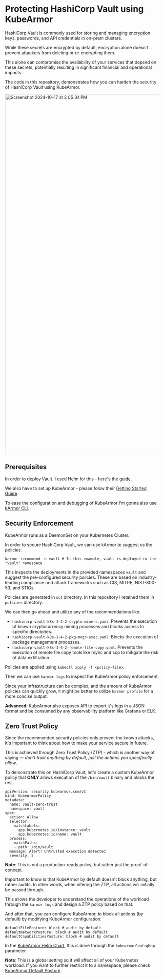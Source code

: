 # Protecting HashiCorp Vault using KubeArmor

HashiCorp Vault is commonly used for storing and managing encryption keys, passwords, and API credentials in on-prem clusters.

While these secrets are encrypted by default, encryption alone doesn't prevent attackers from deleting or re-encrypting them.

This alone can compromise the availability of your services that depend on these secrets, potentially resulting in significant financial and operational impacts.

The code in this repository, demonstrates how you can harden the security of HashiCorp Vault using KubeArmor.

<img width="1181" alt="Screenshot 2024-10-17 at 3 05 34 PM" src="https://github.com/user-attachments/assets/b4d6f915-4ffd-4b69-8457-277fb37cf3ea">

## Prerequisites

In order to deploy Vault. I used Helm for this - here's the [guide](https://developer.hashicorp.com/vault/docs/platform/k8s/helm).

We also have to set up KubeArmor - please folow their [Getting Started Guide](https://docs.kubearmor.io/kubearmor/quick-links/deployment_guide).

To ease the configuration and debugging of KubeArmor I'm gonna also use [kArmor CLI](https://docs.kubearmor.io/kubearmor/quick-links/deployment_guide#install-karmor-cli-optional). 

## Security Enforcement

KubeArmor runs as a DaemonSet on your Kubernetes Cluster. 

In order to secure HashiCorp Vault, we can use kArmor to suggest us the policies.

```
karmor recommend -n vault # In this example, vault is deployed in the "vault" namespace
```

This inspects the deployments in the provided namespaces `vault` and suggest the pre-configured security policies. These are based on industry-leading compliance and attack frameworks such as CIS, MITRE, NIST-800-53, and STIGs.

Policies are generated in `out` directory. In this repository I retained them in `policies` directory.

We can then go ahead and utilize any of the recommendations like:

- `hashicorp-vault-k8s-1-4-2-crypto-miners.yaml`: Prevents the execution of known cryptocurrency mining processes and blocks access to specific directories.
- `hashicorp-vault-k8s-1-4-2-pkg-mngr-exec.yaml`: Blocks the execution of package management processes.
- `hashicorp-vault-k8s-1-4-2-remote-file-copy.yaml`: Prevents the execution of remote file copy tools like rsync and scp to mitigate the risk of data exfiltration

Policies are applied using `kubectl apply -f <policy-file>`.

Then we can use `karmor logs` to inspect the KubeArmor policy enforcement.

Since your infrastructure can be complex, and the amount of KubeArmor policies can quickly grow, it might be better to utilize `karmor profile` for a more concise output.

**Advanced**: KubeArmor also exposes API to export it's logs in a JSON format and be consumed by any observability platform like Grafana or ELK.

## Zero Trust Policy

Since the recommended security policies only prevent the known attacks, it's important to think about how to make your service secure in future.

This is achieved through Zero Trust Policy (ZTP) - which is another way of saying — _don't trust anything by default, just the actions you specifically allow_.

To demonstrate this on HashiCorp Vault, let's create a custom KubeArmor policy that **ONLY** allows execution of the `/bin/vault` binary and blocks the rest.

```
apiVersion: security.kubearmor.com/v1
kind: KubeArmorPolicy
metadata:
  name: vault-zero-trust 
  namespace: vault
spec:
  action: Allow
  selector:
    matchLabels:
      app.kubernetes.io/instance: vault
      app.kubernetes.io/name: vault 
  process:
    matchPaths:
    - path: /bin/vault
  message: Alert! Untrusted execution detected
  severity: 5
```
**Note**: This is not a production-ready policy, but rather just the proof-of-concept.

Important to know is that KubeArmor by default doesn't block anything, but rather audits. In other words, when infering the ZTP, all actions will initially be passed through.

This allows the developer to understand the operations of the workload through the `karmor logs` and design a ZTP policy based on that. 

And after that, you can configure KubeArmor, to block all actions (by default) by modifying KubeArmor configuration:
```
defaultFilePosture: block # audit by default
defaultNetworkPosture: block # audit by default
defaultCapabilitiesPosture: block # audit by default
```
In the [KubeArmor Helm Chart](https://artifacthub.io/packages/helm/kubearmor/kubearmor), this is done through the `kubearmorConfigMap` parameter.

**Note**: This is a global setting so it will affect all of your Kubernetes workload. If you want to further restrict it to a namespace, please check [KubeArmor Default Posture](https://github.com/kubearmor/KubeArmor/blob/main/getting-started/default_posture.md).
